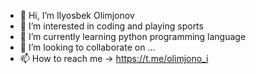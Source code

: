 - 👋 Hi, I’m Ilyosbek Olimjonov
- 👀 I’m interested in coding and playing sports 
- 🌱 I’m currently learning python programming language
- 💞️ I’m looking to collaborate on ...
- 📫 How to reach me -> https://t.me/olimjono_i

<!---
olimjonov7/olimjonov7 is a ✨ special ✨ repository because its `README.md` (this file) appears on your GitHub profile.
You can click the Preview link to take a look at your changes.
--->
